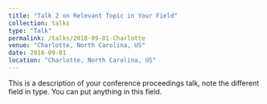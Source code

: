 ```yaml
---
title: "Talk 2 on Relevant Topic in Your Field"
collection: talks
type: "Talk"
permalink: /talks/2018-09-01-Charlotte
venue: "Charlotte, North Carolina, US"
date: 2018-09-01
location: "Charlotte, North Carolina, US"
---
```


This is a description of your conference proceedings talk, note the different field in type. You can put anything in this field.
